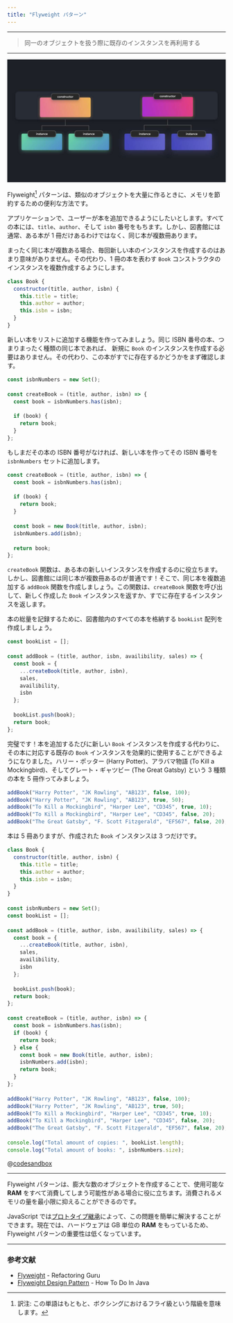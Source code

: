 ```yaml
---
title: "Flyweight パターン"
---
```


---

> 同一のオブジェクトを扱う際に既存のインスタンスを再利用する

---

![](/images/learning-patterns/flyweight-pattern-1280w.jpg)

Flyweight[^1] パターンは、類似のオブジェクトを大量に作るときに、メモリを節約するための便利な方法です。

[^1]: 訳注: この単語はもともと、ボクシングにおけるフライ級という階級を意味します。

アプリケーションで、ユーザーが本を追加できるようにしたいとします。すべての本には、`title`、`author`、そして `isbn` 番号をもちます。しかし、図書館には通常、ある本が 1 冊だけあるわけではなく、同じ本が複数冊あります。

まったく同じ本が複数ある場合、毎回新しい本のインスタンスを作成するのはあまり意味がありません。その代わり、1 冊の本を表わす `Book` コンストラクタのインスタンスを複数作成するようにします。

```js
class Book {
  constructor(title, author, isbn) {
    this.title = title;
    this.author = author;
    this.isbn = isbn;
  }
}
```

新しい本をリストに追加する機能を作ってみましょう。同じ ISBN 番号の本、つまりまったく種類の同じ本であれば、 新規に `Book` のインスタンスを作成する必要はありません。その代わり、この本がすでに存在するかどうかをまず確認します。

```js
const isbnNumbers = new Set();

const createBook = (title, author, isbn) => {
  const book = isbnNumbers.has(isbn);

  if (book) {
    return book;
  }
};
```

もしまだその本の ISBN 番号がなければ、新しい本を作ってその ISBN 番号を `isbnNumbers` セットに追加します。

```js
const createBook = (title, author, isbn) => {
  const book = isbnNumbers.has(isbn);

  if (book) {
    return book;
  }

  const book = new Book(title, author, isbn);
  isbnNumbers.add(isbn);

  return book;
};
```

`createBook` 関数は、ある本の新しいインスタンスを作成するのに役立ちます。しかし、図書館には同じ本が複数冊あるのが普通です！そこで、同じ本を複数追加する `addBook` 関数を作成しましょう。この関数は、`createBook` 関数を呼び出して、新しく作成した `Book` インスタンスを返すか、すでに存在するインスタンスを返します。

本の総量を記録するために、図書館内のすべての本を格納する `bookList` 配列を作成しましょう。

```js
const bookList = [];

const addBook = (title, author, isbn, availibility, sales) => {
  const book = {
    ...createBook(title, author, isbn),
    sales,
    availibility,
    isbn
  };

  bookList.push(book);
  return book;
};
```

完璧です！本を追加するたびに新しい `Book` インスタンスを作成する代わりに、その本に対応する既存の `Book` インスタンスを効果的に使用することができるようになりました。ハリー・ポッター (Harry Potter)、アラバマ物語 (To Kill a Mockingbird)、そしてグレート・ギャツビー (The Great Gatsby) という 3 種類の本を 5 冊作ってみましょう。

```js
addBook("Harry Potter", "JK Rowling", "AB123", false, 100);
addBook("Harry Potter", "JK Rowling", "AB123", true, 50);
addBook("To Kill a Mockingbird", "Harper Lee", "CD345", true, 10);
addBook("To Kill a Mockingbird", "Harper Lee", "CD345", false, 20);
addBook("The Great Gatsby", "F. Scott Fitzgerald", "EF567", false, 20);
```

本は 5 冊ありますが、作成された `Book` インスタンスは 3 つだけです。

```js:index.js
class Book {
  constructor(title, author, isbn) {
    this.title = title;
    this.author = author;
    this.isbn = isbn;
  }
}

const isbnNumbers = new Set();
const bookList = [];

const addBook = (title, author, isbn, availibility, sales) => {
  const book = {
    ...createBook(title, author, isbn),
    sales,
    availibility,
    isbn
  };

  bookList.push(book);
  return book;
};

const createBook = (title, author, isbn) => {
  const book = isbnNumbers.has(isbn);
  if (book) {
    return book;
  } else {
    const book = new Book(title, author, isbn);
    isbnNumbers.add(isbn);
    return book;
  }
};

addBook("Harry Potter", "JK Rowling", "AB123", false, 100);
addBook("Harry Potter", "JK Rowling", "AB123", true, 50);
addBook("To Kill a Mockingbird", "Harper Lee", "CD345", true, 10);
addBook("To Kill a Mockingbird", "Harper Lee", "CD345", false, 20);
addBook("The Great Gatsby", "F. Scott Fitzgerald", "EF567", false, 20);

console.log("Total amount of copies: ", bookList.length);
console.log("Total amount of books: ", isbnNumbers.size);
```

@[codesandbox](https://codesandbox.io/embed/wandering-firefly-m5c31)

---

Flyweight パターンは、膨大な数のオブジェクトを作成することで、使用可能な **RAM** をすべて消費してしまう可能性がある場合に役に立ちます。消費されるメモリの量を最小限に抑えることができるのです。

JavaScript では[プロトタイプ継承](https://developer.mozilla.org/en-US/docs/Web/JavaScript/Inheritance_and_the_prototype_chain)によって、この問題を簡単に解決することができます。現在では、ハードウェアは GB 単位の **RAM** をもっているため、Flyweight パターンの重要性は低くなっています。

---

### 参考文献

* [Flyweight](https://refactoring.guru/design-patterns/flyweight) - Refactoring Guru
* [Flyweight Design Pattern](https://howtodoinjava.com/design-patterns/structural/flyweight-design-pattern) - How To Do In Java
